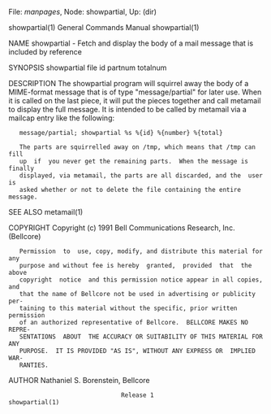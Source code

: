 File: *manpages*,  Node: showpartial,  Up: (dir)

showpartial(1)              General Commands Manual             showpartial(1)



NAME
       showpartial  -  Fetch  and  display  the body of a mail message that is
       included by reference

SYNOPSIS
       showpartial  file id partnum totalnum

DESCRIPTION
       The showpartial program will squirrel away the body  of  a  MIME-format
       message  that  is  of type "message/partial" for later use.  When it is
       called on the last piece, it will put  the  pieces  together  and  call
       metamail  to  display the full message.  It is intended to be called by
       metamail via a mailcap entry like the following:

       message/partial; showpartial %s %{id} %{number} %{total}

       The parts are squirrelled away on /tmp, which means that /tmp can  fill
       up  if  you never get the remaining parts.  When the message is finally
       displayed, via metamail, the parts are all discarded, and the  user  is
       asked whether or not to delete the file containing the entire message.

SEE ALSO
       metamail(1)

COPYRIGHT
       Copyright (c) 1991 Bell Communications Research, Inc. (Bellcore)

       Permission  to  use, copy, modify, and distribute this material for any
       purpose and without fee is hereby  granted,  provided  that  the  above
       copyright  notice  and this permission notice appear in all copies, and
       that the name of Bellcore not be used in advertising or publicity  per-
       taining to this material without the specific, prior written permission
       of an authorized representative of Bellcore.  BELLCORE MAKES NO  REPRE-
       SENTATIONS  ABOUT  THE ACCURACY OR SUITABILITY OF THIS MATERIAL FOR ANY
       PURPOSE.  IT IS PROVIDED "AS IS", WITHOUT ANY EXPRESS OR  IMPLIED  WAR-
       RANTIES.

AUTHOR
       Nathaniel S. Borenstein, Bellcore



                                   Release 1                    showpartial(1)
